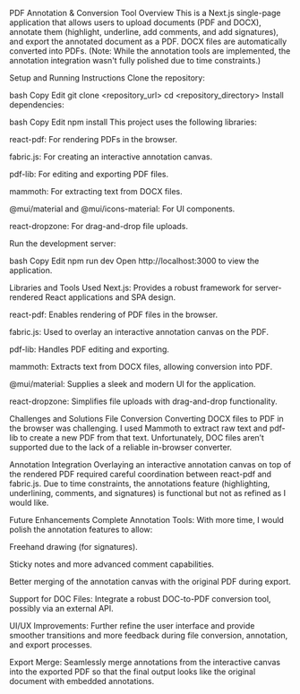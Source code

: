 PDF Annotation & Conversion Tool
Overview
This is a Next.js single-page application that allows users to upload documents (PDF and DOCX), annotate them (highlight, underline, add comments, and add signatures), and export the annotated document as a PDF. DOCX files are automatically converted into PDFs. (Note: While the annotation tools are implemented, the annotation integration wasn't fully polished due to time constraints.)

Setup and Running Instructions
Clone the repository:

bash
Copy
Edit
git clone <repository_url>
cd <repository_directory>
Install dependencies:

bash
Copy
Edit
npm install
This project uses the following libraries:

react-pdf: For rendering PDFs in the browser.

fabric.js: For creating an interactive annotation canvas.

pdf-lib: For editing and exporting PDF files.

mammoth: For extracting text from DOCX files.

@mui/material and @mui/icons-material: For UI components.

react-dropzone: For drag-and-drop file uploads.

Run the development server:

bash
Copy
Edit
npm run dev
Open http://localhost:3000 to view the application.

Libraries and Tools Used
Next.js: Provides a robust framework for server-rendered React applications and SPA design.

react-pdf: Enables rendering of PDF files in the browser.

fabric.js: Used to overlay an interactive annotation canvas on the PDF.

pdf-lib: Handles PDF editing and exporting.

mammoth: Extracts text from DOCX files, allowing conversion into PDF.

@mui/material: Supplies a sleek and modern UI for the application.

react-dropzone: Simplifies file uploads with drag-and-drop functionality.

Challenges and Solutions
File Conversion
Converting DOCX files to PDF in the browser was challenging. I used Mammoth to extract raw text and pdf-lib to create a new PDF from that text. Unfortunately, DOC files aren’t supported due to the lack of a reliable in-browser converter.

Annotation Integration
Overlaying an interactive annotation canvas on top of the rendered PDF required careful coordination between react-pdf and fabric.js. Due to time constraints, the annotations feature (highlighting, underlining, comments, and signatures) is functional but not as refined as I would like.

Future Enhancements
Complete Annotation Tools:
With more time, I would polish the annotation features to allow:

Freehand drawing (for signatures).

Sticky notes and more advanced comment capabilities.

Better merging of the annotation canvas with the original PDF during export.

Support for DOC Files:
Integrate a robust DOC-to-PDF conversion tool, possibly via an external API.

UI/UX Improvements:
Further refine the user interface and provide smoother transitions and more feedback during file conversion, annotation, and export processes.

Export Merge:
Seamlessly merge annotations from the interactive canvas into the exported PDF so that the final output looks like the original document with embedded annotations.
